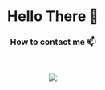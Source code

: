 <div align="center">
<h1 > Hello There 👋 </h1>
<!-- <p> Visitors:</p>

 [VisitorCount](https://profile-counter.glitch.me/{jmanueltorress}/count.svg)-->


![jmanueltorress GitHub stats](https://github-readme-stats.vercel.app/api?username=jmanueltorress&show_icons=true&theme=transparent)

[![Top Langs](https://github-readme-stats.vercel.app/api/top-langs/?username=jmanueltorress)](https://github.com/jmanueltorress)




<h5 align="right"> 
🌟 I share part of my experience as a programmer.</h5>

</div>



<!---

## <h2 align="center">Tech Stack  </h2>

<br>
 
<table align="center">
<tbody>
 <tr>

<td align="center" width="20%">
<span><b><center>Git</center></b></span>  <br>
   <br>
<img height=65px src="https://img.icons8.com/ios-glyphs/2x/github-2.png"> 
</td>

<td align="center" width="20%">
<span><b><center>NodeJS</center></b></span>  <br>
<img height=60px src="https://img.icons8.com/color/2x/nodejs.png"> 
</td>

<td align="center" width="20%">
<span><b><center>ReactJS</center></b></span> <br>
<img height=60px src="https://img.icons8.com/ultraviolet/2x/react.png"> 
</td>
   

</tr>


<tr>

<td align="center" width="20%">
<span><b><center>C++ </center></b></span>  <br>
<img height=65px src="https://isocpp.org/assets/images/cpp_logo.png"> 
</td>
  
<td align="center" width="20%">
<span><b><center>SQL</center></b></span>  <br>
<img height=65px src="https://img.icons8.com/ios-filled/2x/sql.png"> 
</td>
  
<td align="center" width="20%">
<span><b><center>JavaScript</center></b></span>  <br>
<img height=65px src="https://img.icons8.com/color/2x/javascript.png"> 
</td>
  
   
</tr>
  
<tr>
  <td align="center" width="20%">
<span><b><center>JAVA</center></b></span> <br>
<img height=65px src="https://img.icons8.com/color/2x/java.png"> 
</td>
  <td align="center" width="20%">
<span><b><center>PHP</center></b></span> <br>
<img height=65px src="https://img.icons8.com/color/2x/elephant.png"> 
</td>
  
  <td align="center" width="20%">
<span><b><center>Python</center></b></span> <br>
<img height=65px src="https://img.icons8.com/color/2x/python.png"> 
</td>
</tr>


</tbody>
</table>
--->
<h3 align="center"> How to contact me 📫 </h3>
<br />
<p align="center">
<a href="https://www.linkedin.com/in/juanmanuel-ts/"><img src="https://img.shields.io/badge/linkedin-%230077B5.svg?&style=for-the-badge&logo=linkedin&logoColor=white"/></a>
 <!---
<a href="#"><img src="https://img.shields.io/badge/instagram-%23E4405F.svg?&style=for-the-badge&logo=instagram&logoColor=white"/></a>
--->

</p>

<!---
/Readme.md
--->


